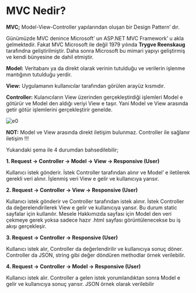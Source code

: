 **MVC Nedir?**
================================

**MVC;** Model-View-Controller yapılarından oluşan bir Design Pattern’ dır.

Günümüzde MVC denince Microsoft’ un ASP.NET MVC Framework’ u akla gelmektedir. Fakat MVC Microsoft ile değil 1979 yılında 
**Trygve Reenskaug** tarafındna geliştirilmiştir. Daha sonra Microsoft bu mimari yapıyı geliştirmiş ve kendi bünyesine de dahil etmiştir.   

**Model:** Veritabanı ya da direkt olarak verinin tutulduğu ve verilerin işlenme mantığının tutulduğu yerdir.

**View:** Uygulamanın kullanıcılar tarafından görülen arayüz kısmıdır.

**Controller:** Kulanıcıların View üzerinden gerçekleştirdiği işlemleri Model e götürür ve Model den aldığı veriyi View e taşır. Yani Model ve View arasında getir götür işlemlerini gerçekleştirir genelde.

![e0](https://user-images.githubusercontent.com/21074849/38163730-727e1ca0-3501-11e8-8745-6ef5620363d3.jpg)

**NOT:** Model ve View arasında direkt iletişim bulunmaz. Controller ile sağlanır iletişim !!!

Yukarıdaki şema ile 4 durumdan bahsedilebilir;

**1. Request -> Controller -> Model -> View -> Responsive (User)**

Kullanıcı istek gönderir. İstek Controller tarafından alınır ve Model’ e iletilerek gerekli veri alınır. İşlenmiş veri View e gelir ve kullanıcıya yansır.

**2. Request -> Controller -> View -> Responsive (User)** 

Kullanıcı istek gönderir ve Controller tarafından istek alınır. İstek Controller da değerelendirilerek View e gelir ve kullanıcıya yansır. Bu durum static sayfalar için kullanılır. Mesele Hakkımızda sayfası için Model den veri çekmeye gerek yoksa sadece hazır .html sayfası görüntülenecekse bu iş akışı gerçekleşir.

**3. Request -> Controller -> Responsive (User)** 

Kullanıcı istek alır, Controller da değerlendirilir ve kullanıcıya sonuç döner. Controller da JSON, string gibi değer döndüren methodlar örnek verilebilir.

**4. Request -> Controller -> Model -> Responsive (User)**

Kullanıcı istek alır. Controller a gelen istek yorumlandıktan sonra Model e gelir ve kullanıcıya sonuç yansır. JSON örnek olarak verilebilir

